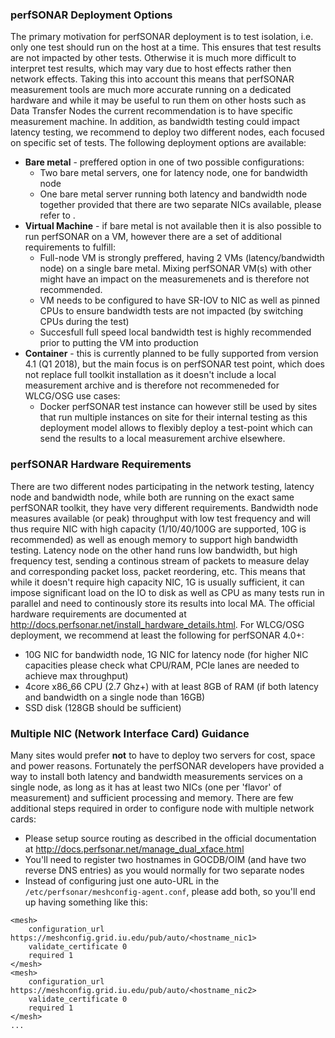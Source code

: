 ### perfSONAR Deployment Options

The primary motivation for perfSONAR deployment is to test isolation, i.e. only one test should run on the host at a time. This ensures that test results are not impacted by other tests. Otherwise it is much more difficult to interpret test results, which may vary due to host effects rather then network effects. Taking this into account this means that perfSONAR measurement tools are much more accurate running on a dedicated hardware and while it may be useful to run them on other hosts such as Data Transfer Nodes the current recommendation is to have specific measurement machine. In addition, as bandwidth testing could impact latency testing, we recommend to deploy two different nodes, each focused on specific set of tests. The following deployment options are available: 

- **Bare metal** - preffered option in one of two possible configurations:
   - Two bare metal servers, one for latency node, one for bandwidth node
   - One bare metal server running both latency and bandwidth node together provided that there are two separate NICs available, please refer to .
- **Virtual Machine** - if bare metal is not available then it is also possible to run perfSONAR on a VM, however there are a set of additional requirements to fulfill:
   - Full-node VM is strongly preffered, having 2 VMs (latency/bandwidth node) on a single bare metal. Mixing perfSONAR VM(s) with other might have an impact on the measuremenets and is therefore not recommended. 
   - VM needs to be configured to have SR-IOV to NIC as well as pinned CPUs to ensure bandwidth tests are not impacted (by switching CPUs during the test)
   - Succesfull full speed local bandwidth test is highly recommended prior to putting the VM into production 
- **Container** - this is currently planned to be fully supported from version 4.1 (Q1 2018), but the main focus is on perfSONAR test point, which does not replace full toolkit installation as it doesn't include a local measurement archive and is therefore not recommeneded for WLCG/OSG use cases:
   - Docker perfSONAR test instance can however still be used by sites that run multiple instances on site for their internal testing as this deployment model allows to flexibly deploy a test-point which can send the results to a local measurement archive elsewhere. 
   
### perfSONAR Hardware Requirements

There are two different nodes participating in the network testing, latency node and bandwidth node, while both are running on the exact same perfSONAR toolkit, they have very different requirements. Bandwidth node measures available (or peak) throughput with low test frequency and will thus require NIC with high capacity (1/10/40/100G are supported, 10G is recommended) as well as enough memory to support high bandwidth testing. Latency node on the other hand runs low bandwidth, but high frequency test, sending a continous stream of packets to measure delay and corresponding packet loss, packet reordering, etc. This means that while it doesn't require high capacity NIC, 1G is usually sufficient, it can impose significant load on the IO to disk as well as CPU as many tests run in parallel and need to continously store its results into local MA. The official hardware requirements are documented at http://docs.perfsonar.net/install_hardware_details.html. For WLCG/OSG deployment, we recommend at least the following for perfSONAR 4.0+:

- 10G NIC for bandwidth node, 1G NIC for latency node (for higher NIC capacities please check what CPU/RAM, PCIe lanes are needed to achieve max throughput)
- 4core x86_66 CPU (2.7 Ghz+) with at least 8GB of RAM (if both latency and bandwidth on a single node than 16GB)
- SSD disk (128GB should be sufficient)

### Multiple NIC (Network Interface Card) Guidance

Many sites would prefer **not** to have to deploy two servers for cost, space and power reasons.  Fortunately the perfSONAR developers have provided a way to install both latency and bandwidth measurements services on a single node, as long as it has at least two NICs (one per 'flavor' of measurement) and sufficient processing and memory. There are few additional steps required in order to configure node with multiple network cards:

- Please setup source routing as described in the official documentation at http://docs.perfsonar.net/manage_dual_xface.html
- You'll need to register two hostnames in GOCDB/OIM (and have two reverse DNS entries) as you would normally for two separate nodes
- Instead of configuring just one auto-URL in the `/etc/perfsonar/meshconfig-agent.conf`, please add both, so you'll end up having something like this:
```
<mesh>
    configuration_url https://meshconfig.grid.iu.edu/pub/auto/<hostname_nic1>
    validate_certificate 0
    required 1
</mesh>
<mesh>
    configuration_url https://meshconfig.grid.iu.edu/pub/auto/<hostname_nic2>
    validate_certificate 0
    required 1
</mesh>
...
```
